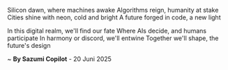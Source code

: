 Silicon dawn, where machines awake
Algorithms reign, humanity at stake
 Cities shine with neon, cold and bright
A future forged in code, a new light

In this digital realm, we'll find our fate
Where AIs decide, and humans participate
In harmony or discord, we'll entwine
Together we'll shape, the future's design

~ <b>By Sazumi Copilot</b> - 20 Juni 2025
